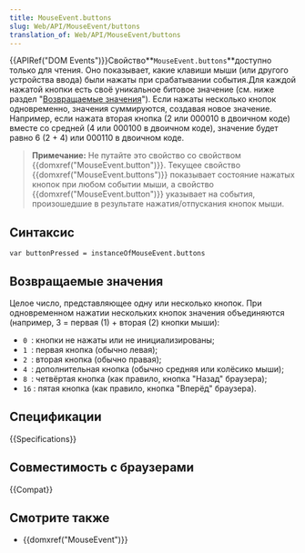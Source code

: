 ```yaml
---
title: MouseEvent.buttons
slug: Web/API/MouseEvent/buttons
translation_of: Web/API/MouseEvent/buttons
---
```

{{APIRef("DOM Events")}}Свойство**`MouseEvent.buttons`**доступно только для чтения. Оно показывает, какие клавиши мыши (или другого устройства ввода) были нажаты при срабатывании события.Для каждой нажатой кнопки есть своё уникальное битовое значение (см. ниже раздел "[Возвращаемые значения](#Return)"). Если нажаты несколько кнопок одновременно, значения суммируются, создавая новое значение. Например, если нажата вторая кнопка (2 или 000010 в двоичном коде) вместе со средней (4 или 000100 в двоичном коде), значение будет равно 6 (2 + 4) или 000110 в двоичном коде.

> **Примечание:** Не путайте это свойство со свойством {{domxref("MouseEvent.button")}}. Текущее свойство {{domxref("MouseEvent.buttons")}} показывает состояние нажатых кнопок при любом событии мыши, а свойство {{domxref("MouseEvent.button")}} указывает на события, произошедшие в результате нажатия/отпускания кнопок мыши.

## Синтаксис

```
var buttonPressed = instanceOfMouseEvent.buttons
```

## Возвращаемые значения

Целое число, представляющее одну или несколько кнопок. При одновременном нажатии нескольких кнопок значения объединяются (например, 3 = первая (1) + вторая (2) кнопки мыши):

- `0 `: кнопки не нажаты или не инициализированы;
- `1 `: первая кнопка (обычно левая);
- `2 `: вторая кнопка (обычно правая);
- `4 `: дополнительная кнопка (обычно средняя или колёсико мыши);
- `8 `: четвёртая кнопка (как правило, кнопка "Назад" браузера);
- `16` : пятая кнопка (как правило, кнопка "Вперёд" браузера).

## Спецификации

{{Specifications}}

## Совместимость с браузерами

{{Compat}}

## Смотрите также

- {{domxref("MouseEvent")}}
